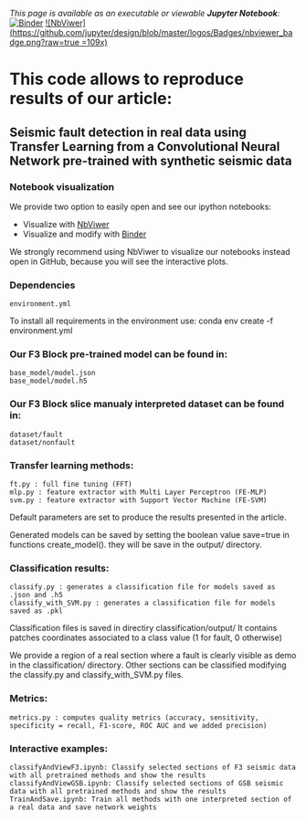 *This page is available as an executable or viewable **Jupyter Notebook**:* 
[![Binder](https://mybinder.org/badge_logo.svg)](https://mybinder.org/v2/gh/augustoicaro/SFD-CNN-TL/master?filepath=classifyAndViewGSB.ipynb)
[![NbViwer](https://github.com/jupyter/design/blob/master/logos/Badges/nbviewer_badge.png?raw=true =109x)](https://nbviewer.jupyter.org/github/augustoicaro/SFD-CNN-TL/blob/master/classifyAndViewGSB.ipynb)

# This code allows to reproduce results of our article:
## Seismic fault detection in real data using Transfer Learning from a Convolutional Neural Network pre-trained with synthetic seismic data

### Notebook visualization
We provide two option to easily open and see our ipython notebooks:
- Visualize with [NbViwer](https://nbviewer.jupyter.org/github/augustoicaro/SFD-CNN-TL/blob/master/classifyAndViewGSB.ipynb)
- Visualize and modify with [Binder](https://mybinder.org/v2/gh/augustoicaro/SFD-CNN-TL/master?filepath=classifyAndViewGSB.ipynb)

We strongly recommend using NbViwer to visualize our notebooks instead open in GitHub, because you will see the interactive plots.

### Dependencies
	environment.yml
	
To install all requirements in the environment use:
	conda env create -f environment.yml

### Our F3 Block pre-trained model can be found in:
 	base_model/model.json
 	base_model/model.h5
 	
### Our F3 Block slice manualy interpreted dataset can be found in:
 	dataset/fault
 	dataset/nonfault
 
### Transfer learning methods:
 	ft.py : full fine tuning (FFT)
 	mlp.py : feature extractor with Multi Layer Perceptron (FE-MLP)
 	svm.py : feature extractor with Support Vector Machine (FE-SVM)
 
Default parameters are set to produce the results presented in the article.
 
Generated models can be saved by setting the boolean value save=true in functions create_model(). they will be save in the output/ directory.
 	
### Classification results:
 	classify.py : generates a classification file for models saved as .json and .h5
 	classify_with_SVM.py : generates a classification file for models saved as .pkl
 	
Classification files is saved in directiry classification/output/
It contains patches coordinates associated to a class value (1 for fault, 0 otherwise)
 	
We provide a region of a real section where a fault is clearly visible as demo in the classification/ directory.
Other sections can be classified modifying the classify.py and classify_with_SVM.py files.
 	
### Metrics:
 	metrics.py : computes quality metrics (accuracy, sensitivity, specificity = recall, F1-score, ROC AUC and we added precision)
    
### Interactive examples:
	classifyAndViewF3.ipynb: Classify selected sections of F3 seismic data with all pretrained methods and show the results
	classifyAndViewGSB.ipynb: Classify selected sections of GSB seismic data with all pretrained methods and show the results
	TrainAndSave.ipynb: Train all methods with one interpreted section of a real data and save network weights
    


